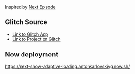 

Inspired by [Next Episode](https://www.github.com/timneutkens/next-episode)

## Glitch Source

* [Link to Glitch App](https://anton-karlovskiy-next-show-adaptive-loading.glitch.me/)
* [Link to Project on Glitch](https://glitch.com/~anton-karlovskiy-next-show-adaptive-loading/)

## Now deployment
https://next-show-adaptive-loading.antonkarlovskiyg.now.sh/
